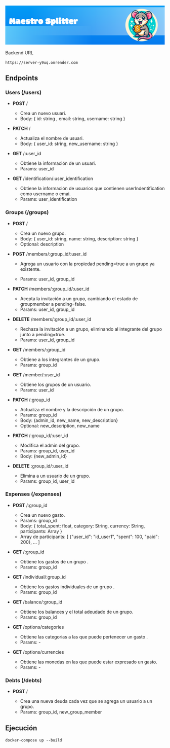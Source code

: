 ![Cover Image](portada-splitter.png)

Backend URL

```
https://server-y9uq.onrender.com
```

## Endpoints

### Users (/users)

- **POST** /

  - Crea un nuevo usuari.
  - Body: { id: string , email: string, username: string }

- **PATCH** /

  - Actualiza el nombre de usuari.
  - Body: { user_id: string, new_username: string }

- **GET** /:user_id

  - Obtiene la información de un usuari.
  - Params: user_id

- **GET** /identification/:user_identification
  - Obtiene la información de usuarios que contienen userIndentification como username o emai.
  - Params: user_identification

### Groups (/groups)

- **POST** /

  - Crea un nuevo grupo.
  - Body: { user_id: string, name: string, description: string }
  - Optional: description

- **POST** /members/:group_id/:user_id

  - Agrega un usuario con la propiedad pending=true a un grupo ya existente.

  - Params: user_id, group_id

- **PATCH** /members/:group_id/:user_id

  - Acepta la invitación a un grupo, cambiando el estado de groupmember a pending=false.
  - Params: user_id, group_id

- **DELETE** /members/:group_id/:user_id

  - Rechaza la invitación a un grupo, eliminando al integrante del grupo junto a pending=true.
  - Params: user_id, group_id

- **GET** /members/:group_id

  - Obtiene a los integrantes de un grupo.
  - Params: group_id

- **GET** /member/:user_id

  - Obtiene los grupos de un usuario.
  - Params: user_id

- **PATCH** /:group_id

  - Actualiza el nombre y la descripción de un grupo.
  - Params: group_id
  - Body: {admin_id, new_name, new_description}
  - Optional: new_description, new_name

- **PATCH** /:group_id/:user_id

  - Modifica el admin del grupo.
  - Params: group_id, user_id
  - Body: {new_admin_id}

- **DELETE** :group_id/:user_id

  - Elimina a un usuario de un grupo.
  - Params: group_id, user_id

### Expenses (/expenses)

- **POST** /:group_id

  - Crea un nuevo gasto.
  - Params: group_id
  - Body: { total_spent: float, category: String, currency: String, participants: Array<Hash> }
  - Array de participants: [ {"user_id": "id_user1", "spent": 100, "paid": 200}, ... ]

- **GET** /:group_id

  - Obtiene los gastos de un grupo .
  - Params: group_id

- **GET** /individual/:group_id

  - Obtiene los gastos individuales de un grupo .
  - Params: group_id

- **GET** /balance/:group_id

  - Obtiene los balances y el total adeudado de un grupo.
  - Params: group_id

- **GET** /options/categories

  - Obtiene las categorias a las que puede pertenecer un gasto .
  - Params: -

- **GET** /options/currencies

  - Obtiene las monedas en las que puede estar expresado un gasto.
  - Params: -

### Debts (/debts)

- **POST** /

  - Crea una nueva deuda cada vez que se agrega un usuario a un grupo.
  - Params: group_id, new_group_member

## Ejecución

```
docker-compose up --build
```
